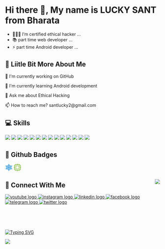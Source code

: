 # Hi there 👋, My name is LUCKY SANT from Bharata

- 👨🏻‍💻 I’m certified ethical hacker ...
- 📚 part time web developer ...
- ⚡ part time Android developer ...


## 💫 Liitle Bit More About Me
<p>🔭 I'm currently working on GitHub</p>
<p>🌱 I'm currently learning Android development</p>
<p>💬 Ask me about Ethical Hacking</p>
<p>📫 How to reach me? santlucky2@gmail.com</p>

## 💻 Skills
<p>
<img src="https://img.shields.io/badge/java-%23ED8B00.svg?style=for-the-badge&logo=java&logoColor=white" style="margin-bottom: 4px;" height="30px">
<img src="https://img.shields.io/badge/c-%2300599C.svg?style=for-the-badge&logo=c&logoColor=white" style="margin-bottom: 4px;" height="30px">
<img src="https://img.shields.io/badge/python-3670A0?style=for-the-badge&logo=python&logoColor=ffdd54" style="margin-bottom: 4px;" height="30px">
<img src="https://img.shields.io/badge/javascript-%23323330.svg?style=for-the-badge&logo=javascript&logoColor=%23F7DF1E" style="margin-bottom: 4px;" height="30px">
<img src="https://img.shields.io/badge/swift-F54A2A?style=for-the-badge&logo=swift&logoColor=white" style="margin-bottom: 4px;" height="30px">
<img src="https://img.shields.io/badge/go-%2300ADD8.svg?style=for-the-badge&logo=go&logoColor=white" style="margin-bottom: 4px;" height="30px">
<img src="https://img.shields.io/badge/php-%23777BB4.svg?style=for-the-badge&logo=php&logoColor=white" style="margin-bottom: 4px;" height="30px">
<img src="https://img.shields.io/badge/Android-3DDC84?style=for-the-badge&logo=android&logoColor=white" style="margin-bottom: 4px;" height="30px">
<img src="https://img.shields.io/badge/html5-%23E34F26.svg?style=for-the-badge&logo=html5&logoColor=white" style="margin-bottom: 4px;" height="30px">
<img src="https://img.shields.io/badge/css3-%231572B6.svg?style=for-the-badge&logo=css3&logoColor=white" style="margin-bottom: 4px;" height="30px">
<img src="https://img.shields.io/badge/react-%2320232a.svg?style=for-the-badge&logo=react&logoColor=%2361DAFB" style="margin-bottom: 4px;" height="30px">
<img src="https://img.shields.io/badge/node.js-6DA55F?style=for-the-badge&logo=node.js&logoColor=white" style="margin-bottom: 4px;" height="30px">
<img src="https://img.shields.io/badge/git-%23F05033.svg?style=for-the-badge&logo=git&logoColor=white" style="margin-bottom: 4px;" height="30px">
<img src="https://img.shields.io/badge/Linux-FCC624?style=for-the-badge&logo=linux&logoColor=black" style="margin-bottom: 4px;" height="30px">
</p>

## 🌟 Github Badges
<p>
<img src="https://raw.githubusercontent.com/acervenky/animated-github-badges/master/assets/acbadge.gif" height="24px">
<img src="https://raw.githubusercontent.com/acervenky/animated-github-badges/master/assets/devbadge.gif" height="24px">
</p>

###
<img align="right" height="150" src="https://giphy.com/gifs/code-security-binary-7FrOU9tPbgAZtxV5mb"  />

## 👥 Connect With Me

<div align="left">
  <a href="https://youtube.com/@mr_lucky_sant" target="_blank">
    <img src="https://img.shields.io/static/v1?message=Youtube&logo=youtube&label=&color=FF0000&logoColor=white&labelColor=&style=for-the-badge" height="35" alt="youtube logo"  />
  </a>
  <a href="https://www.instagram.com/mr_yash_sant/" target="_blank">
    <img src="https://img.shields.io/static/v1?message=Instagram&logo=instagram&label=&color=E4405F&logoColor=white&labelColor=&style=for-the-badge" height="35" alt="instagram logo"  />
  </a>
  <a href="https://www.linkedin.com/in/lucky-sant/" target="_blank">
    <img src="https://img.shields.io/static/v1?message=LinkedIn&logo=linkedin&label=&color=0077B5&logoColor=white&labelColor=&style=for-the-badge" height="35" alt="linkedin logo"  />
  </a>
  <a href="https://www.facebook.com/yash.santys" target="_blank">
    <img src="https://img.shields.io/static/v1?message=Facebook&logo=facebook&label=&color=1877F2&logoColor=white&labelColor=&style=for-the-badge" height="35" alt="facebook logo"  />
  </a>
  <a href="@mr_yash_sant" target="_blank">
    <img src="https://img.shields.io/static/v1?message=Telegram&logo=telegram&label=&color=2CA5E0&logoColor=white&labelColor=&style=for-the-badge" height="35" alt="telegram logo"  />
  </a>
  <a href="https://twitter.com/YashSant5" target="_blank">
    <img src="https://img.shields.io/static/v1?message=Twitter&logo=twitter&label=&color=1DA1F2&logoColor=white&labelColor=&style=for-the-badge" height="35" alt="twitter logo"  />
  </a>
</div>

###

<br clear="both">

<a href="https://git.io/typing-svg"><img src="https://readme-typing-svg.demolab.com?font=Fira+Code&size=30&pause=1000&width=435&lines=LUCKY+SANT;ETHICAL+HACKER;Programmer;" alt="Typing SVG" /></a>

<img src="https://media0.giphy.com/media/C4NdKtRaQE9m8/giphy.webp?cid=6c09b9521034b8fd75dde569f985dab98b6ec6ff86be509b&ep=v1_internal_gifs_gifId&rid=giphy.webp&ct=g"/>

